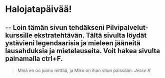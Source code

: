 # Halojatapäivää!
--
Loin tämän sivun tehdäkseni Pilvipalvelut-kurssille ekstratehtävän. Tältä sivulta löydät ystävieni legendaarisia ja mieleen jääneitä lausahduksia ja mietelauseita. Voit hakea sivulta painamalla ctrl+F.
--
>Minä en oo juonu mittää, ja Miko on ihan vitun päissään.
*Jesse K*
>

